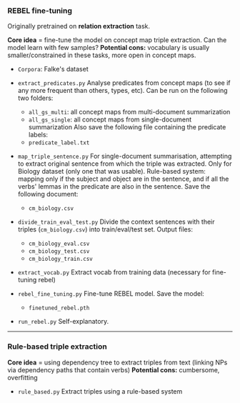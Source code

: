 

### REBEL fine-tuning

Originally pretrained on **relation extraction** task.

**Core idea** = fine-tune the model on concept map triple extraction. Can the model learn with few samples?
**Potential cons:** vocabulary is usually smaller/constrained in these tasks, more open in concept maps.

* `Corpora`: Falke's dataset

* `extract_predicates.py`
Analyse predicates from concept maps (to see if any more frequent than others, types, etc).
Can be run on the following two folders:
    * `all_gs_multi`: all concept maps from multi-document summarization
    * `all_gs_single`: all concept maps from single-document summarization
Also save the following file containing the predicate labels:
    * `predicate_label.txt`

* `map_triple_sentence.py`
For single-document summarisation, attempting to extract original sentence from which the triple was extracted. Only for Biology dataset (only one that was usable).
Rule-based system: mapping only if the subject and object are in the sentence, and if all the verbs' lemmas in the predicate are also in the sentence. Save the following document:
    * `cm_biology.csv`

* `divide_train_eval_test.py`
Divide the context sentences with their triples (`cm_biology.csv`) into train/eval/test set. Output files:
    * `cm_biology_eval.csv`
    * `cm_biology_test.csv`
    * `cm_biology_train.csv`

* `extract_vocab.py`
Extract vocab from training data (necessary for fine-tuning rebel)


* `rebel_fine_tuning.py`
Fine-tune REBEL model. Save the model:
    * `finetuned_rebel.pth`


* `run_rebel.py`
Self-explanatory.

---


### Rule-based triple extraction

**Core idea** = using dependency tree to extract triples from text (linking NPs via dependency paths that contain verbs)
**Potential cons:** cumbersome, overfitting

* `rule_based.py`
Extract triples using a rule-based system
  